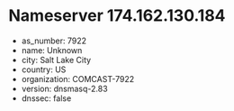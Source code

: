 # Nameserver 174.162.130.184

* as_number: 7922
* name: Unknown
* city: Salt Lake City
* country: US
* organization: COMCAST-7922
* version: dnsmasq-2.83
* dnssec: false
